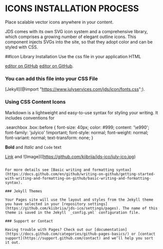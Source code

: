 # ICONS INSTALLATION PROCESS

Place scalable vector icons anywhere in your content.

JDS comes with its own SVG icon system and a comprehensive library, which comprises a growing number of elegant outline icons.
This component injects SVGs into the site, so that they adopt color and can be styled with CSS.

##Icon Library Installation
Use the css file in your application HTML

 [editor on GitHub](https://www.julyservices.com/jds/icon/fonts.css)
  [editor on GitHub](https://cdn.jsdelivr.net/gh/kiibriia/jds-ico@main/fonts.css).
  
### You can add this file into your CSS File
 [Jekyll](@import "https://www.julyservices.com/jds/icon/fonts.css";).

### Using CSS Content Icons

Markdown is a lightweight and easy-to-use syntax for styling your writing. It includes conventions for

.searchbox .box::before {
    font-size: 40px;
    color: #999;
    content: '\e990';
    font-family: 'julyico' !important;
    font-style: normal;
    font-weight: normal;
    font-variant: normal;
    text-transform: none;
}

**Bold** and _Italic_ and `Code` text

[Link](url) and ![Image]((https://github.com/kiibriia/jds-ico/july-ico.jpg)
```

For more details see [Basic writing and formatting syntax](https://docs.github.com/en/github/writing-on-github/getting-started-with-writing-and-formatting-on-github/basic-writing-and-formatting-syntax).

### Jekyll Themes

Your Pages site will use the layout and styles from the Jekyll theme you have selected in your [repository settings](https://github.com/kiibriia/jds-ico/settings/pages). The name of this theme is saved in the Jekyll `_config.yml` configuration file.

### Support or Contact

Having trouble with Pages? Check out our [documentation](https://docs.github.com/categories/github-pages-basics/) or [contact support](https://support.github.com/contact) and we’ll help you sort it out.
